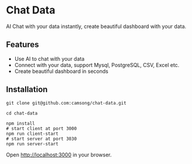 # Chat Data

AI Chat with your data instantly, create beautiful dashboard with your data.

## Features

* Use AI to chat with your data
* Connect with your data, support Mysql, PostgreSQL, CSV, Excel etc.
* Create beautiful dashboard in seconds

## Installation

```shell
git clone git@github.com:camsong/chat-data.git

cd chat-data

npm install
# start client at port 3000
npm run client-start
# start server at port 3030
npm run server-start
```

Open [http://localhost:3000](http://localhost:3000) in your browser.
